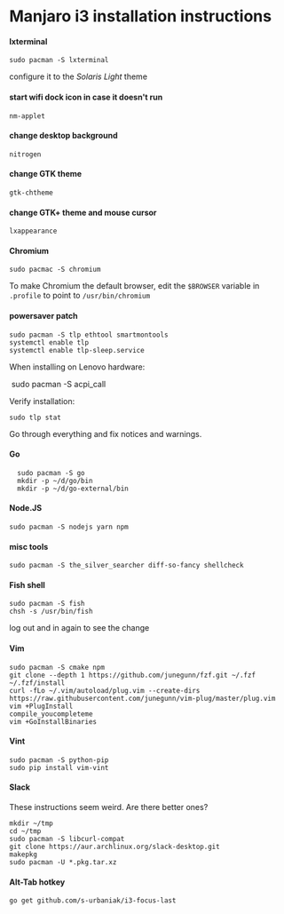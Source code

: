 # Manjaro i3 installation instructions

#### lxterminal

    sudo pacman -S lxterminal

configure it to the _Solaris Light_ theme

#### start wifi dock icon in case it doesn't run

    nm-applet
      
#### change desktop background

    nitrogen
      
#### change GTK theme

    gtk-chtheme

#### change GTK+ theme and mouse cursor

    lxappearance

#### Chromium

    sudo pacmac -S chromium

To make Chromium the default browser,
edit the `$BROWSER` variable in `.profile` to point to `/usr/bin/chromium`

#### powersaver patch

    sudo pacman -S tlp ethtool smartmontools
    systemctl enable tlp
    systemctl enable tlp-sleep.service

When installing on Lenovo hardware:
   
    sudo pacman -S acpi_call
   
Verify installation:
   
    sudo tlp stat
  
Go through everything and fix notices and warnings.
   
#### Go

      sudo pacman -S go
      mkdir -p ~/d/go/bin
      mkdir -p ~/d/go-external/bin

#### Node.JS

    sudo pacman -S nodejs yarn npm

#### misc tools

    sudo pacman -S the_silver_searcher diff-so-fancy shellcheck
      
#### Fish shell

    sudo pacman -S fish
    chsh -s /usr/bin/fish

log out and in again to see the change

#### Vim

    sudo pacman -S cmake npm 
    git clone --depth 1 https://github.com/junegunn/fzf.git ~/.fzf
    ~/.fzf/install
    curl -fLo ~/.vim/autoload/plug.vim --create-dirs https://raw.githubusercontent.com/junegunn/vim-plug/master/plug.vim
    vim +PlugInstall
    compile_youcompleteme
    vim +GoInstallBinaries
      
#### Vint

    sudo pacman -S python-pip
    sudo pip install vim-vint

#### Slack
  
These instructions seem weird. Are there better ones?

    mkdir ~/tmp
    cd ~/tmp
    sudo pacman -S libcurl-compat
    git clone https://aur.archlinux.org/slack-desktop.git
    makepkg
    sudo pacman -U *.pkg.tar.xz

#### Alt-Tab hotkey

    go get github.com/s-urbaniak/i3-focus-last
